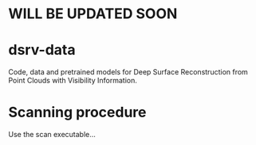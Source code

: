 # WILL BE UPDATED SOON


# dsrv-data
Code, data and pretrained models for Deep Surface Reconstruction from Point Clouds with Visibility Information.

# Scanning procedure
Use the scan executable...
